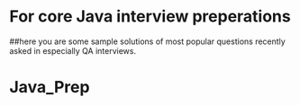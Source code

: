 #  For core Java interview preperations 
##here you are some sample solutions of most popular questions recently asked in especially QA interviews.  
# Java_Prep
